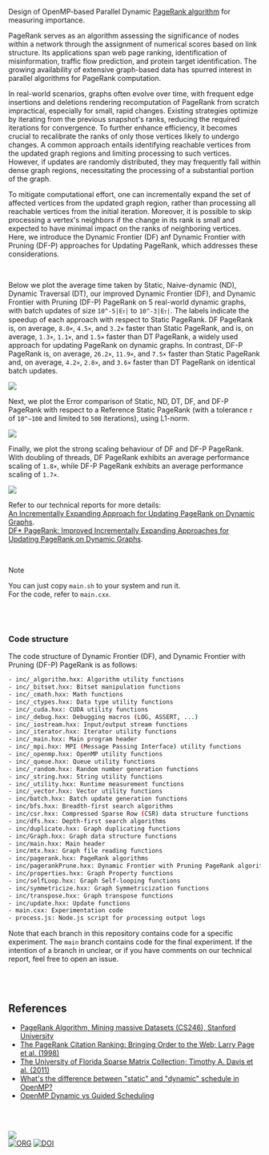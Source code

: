Design of OpenMP-based Parallel Dynamic [PageRank algorithm] for measuring importance.

PageRank serves as an algorithm assessing the significance of nodes within a network through the assignment of numerical scores based on link structure. Its applications span web page ranking, identification of misinformation, traffic flow prediction, and protein target identification. The growing availability of extensive graph-based data has spurred interest in parallel algorithms for PageRank computation.

In real-world scenarios, graphs often evolve over time, with frequent edge insertions and deletions rendering recomputation of PageRank from scratch impractical, especially for small, rapid changes. Existing strategies optimize by iterating from the previous snapshot's ranks, reducing the required iterations for convergence. To further enhance efficiency, it becomes crucial to recalibrate the ranks of only those vertices likely to undergo changes. A common approach entails identifying reachable vertices from the updated graph regions and limiting processing to such vertices. However, if updates are randomly distributed, they may frequently fall within dense graph regions, necessitating the processing of a substantial portion of the graph.

To mitigate computational effort, one can incrementally expand the set of affected vertices from the updated graph region, rather than processing all reachable vertices from the initial iteration. Moreover, it is possible to skip processing a vertex's neighbors if the change in its rank is small and expected to have minimal impact on the ranks of neighboring vertices. Here, we introduce the Dynamic Frontier (DF) anf Dynamic Frontier with Pruning (DF-P) approaches for Updating PageRank, which addresses these considerations.

<br>


Below we plot the average time taken by Static, Naive-dynamic (ND), Dynamic Traversal (DT), our improved Dynamic Frontier (DF), and Dynamic Frontier with Pruning (DF-P) PageRank on 5 real-world dynamic graphs, with batch updates of size `10^-5|Eᴛ|` to `10^-3|Eᴛ|`. The labels indicate the speedup of each approach with respect to Static PageRank. DF PageRank is, on average, `8.0×`, `4.5×`, and `3.2×` faster than Static PageRank, and is, on average, `1.3×`, `1.1×`, and `1.5×` faster than DT PageRank, a widely used approach for updating PageRank on dynamic graphs. In contrast, DF-P PageRank is, on average, `26.2×`, `11.9×`, and `7.5×` faster than Static PageRank and, on average, `4.2×`, `2.8×`, and `3.6×` faster than DT PageRank on identical batch updates.

[![](https://i.imgur.com/YdjQWfH.png)][sheets-o1]

Next, we plot the Error comparison of Static, ND, DT, DF, and DF-P PageRank with respect to a Reference Static PageRank (with a tolerance `𝜏` of `10^−100` and limited to `500` iterations), using L1-norm.

[![](https://i.imgur.com/h2ZErIn.png)][sheets-o1]

Finally, we plot the strong scaling behaviour of DF and DF-P PageRank. With doubling of threads, DF PageRank exhibits an average performance scaling of `1.8×`, while DF-P PageRank exhibits an average performance scaling of `1.7×`.

[![](https://i.imgur.com/uahK7bg.png)][sheets-o2]

Refer to our technical reports for more details: \
[An Incrementally Expanding Approach for Updating PageRank on Dynamic Graphs][report1]. \
[DF* PageRank: Improved Incrementally Expanding Approaches for Updating PageRank on Dynamic Graphs][report2].

<br>

> [!NOTE]
> You can just copy `main.sh` to your system and run it. \
> For the code, refer to `main.cxx`.

[PageRank algorithm]: https://www.cis.upenn.edu/~mkearns/teaching/NetworkedLife/pagerank.pdf
[Prof. Dip Sankar Banerjee]: https://sites.google.com/site/dipsankarban/
[Prof. Kishore Kothapalli]: https://faculty.iiit.ac.in/~kkishore/
[Prof. Sathya Peri]: https://people.iith.ac.in/sathya_p/
[SuiteSparse Matrix Collection]: https://sparse.tamu.edu
[sheets-o1]: https://docs.google.com/spreadsheets/d/1gAPAmS6mLoZ2VqhUp0Y60BSZW-IR-SxaDLnsfRJqwig/edit?usp=sharing
[sheets-o2]: https://docs.google.com/spreadsheets/d/1S1Iciq3z3rKoBb4gY_oyOw8RMB0-2Z7vD3-jKus4bx8/edit?usp=sharing
[report1]: https://arxiv.org/abs/2401.03256
[report2]: https://arxiv.org/abs/2401.15870

<br>
<br>


### Code structure

The code structure of Dynamic Frontier (DF), and Dynamic Frontier with Pruning (DF-P) PageRank is as follows:

```bash
- inc/_algorithm.hxx: Algorithm utility functions
- inc/_bitset.hxx: Bitset manipulation functions
- inc/_cmath.hxx: Math functions
- inc/_ctypes.hxx: Data type utility functions
- inc/_cuda.hxx: CUDA utility functions
- inc/_debug.hxx: Debugging macros (LOG, ASSERT, ...)
- inc/_iostream.hxx: Input/output stream functions
- inc/_iterator.hxx: Iterator utility functions
- inc/_main.hxx: Main program header
- inc/_mpi.hxx: MPI (Message Passing Interface) utility functions
- inc/_openmp.hxx: OpenMP utility functions
- inc/_queue.hxx: Queue utility functions
- inc/_random.hxx: Random number generation functions
- inc/_string.hxx: String utility functions
- inc/_utility.hxx: Runtime measurement functions
- inc/_vector.hxx: Vector utility functions
- inc/batch.hxx: Batch update generation functions
- inc/bfs.hxx: Breadth-first search algorithms
- inc/csr.hxx: Compressed Sparse Row (CSR) data structure functions
- inc/dfs.hxx: Depth-first search algorithms
- inc/duplicate.hxx: Graph duplicating functions
- inc/Graph.hxx: Graph data structure functions
- inc/main.hxx: Main header
- inc/mtx.hxx: Graph file reading functions
- inc/pagerank.hxx: PageRank algorithms
- inc/pagerankPrune.hxx: Dynamic Frontier with Pruning PageRank algorithms
- inc/properties.hxx: Graph Property functions
- inc/selfLoop.hxx: Graph Self-looping functions
- inc/symmetricize.hxx: Graph Symmetricization functions
- inc/transpose.hxx: Graph transpose functions
- inc/update.hxx: Update functions
- main.cxx: Experimentation code
- process.js: Node.js script for processing output logs
```

Note that each branch in this repository contains code for a specific experiment. The `main` branch contains code for the final experiment. If the intention of a branch in unclear, or if you have comments on our technical report, feel free to open an issue.

<br>
<br>


## References

- [PageRank Algorithm, Mining massive Datasets (CS246), Stanford University](https://www.youtube.com/watch?v=ke9g8hB0MEo)
- [The PageRank Citation Ranking: Bringing Order to the Web; Larry Page et al. (1998)](https://citeseerx.ist.psu.edu/viewdoc/summary?doi=10.1.1.38.5427)
- [The University of Florida Sparse Matrix Collection; Timothy A. Davis et al. (2011)](https://doi.org/10.1145/2049662.2049663)
- [What's the difference between "static" and "dynamic" schedule in OpenMP?](https://stackoverflow.com/a/10852852/1413259)
- [OpenMP Dynamic vs Guided Scheduling](https://stackoverflow.com/a/43047074/1413259)

<br>
<br>


[![](https://i.imgur.com/ol8RPAQ.jpg)](https://www.youtube.com/watch?v=yqO7wVBTuLw&pp)<br>
[![ORG](https://img.shields.io/badge/org-puzzlef-green?logo=Org)](https://puzzlef.github.io)
[![DOI](https://zenodo.org/badge/531797868.svg)](https://zenodo.org/doi/10.5281/zenodo.7044645)
